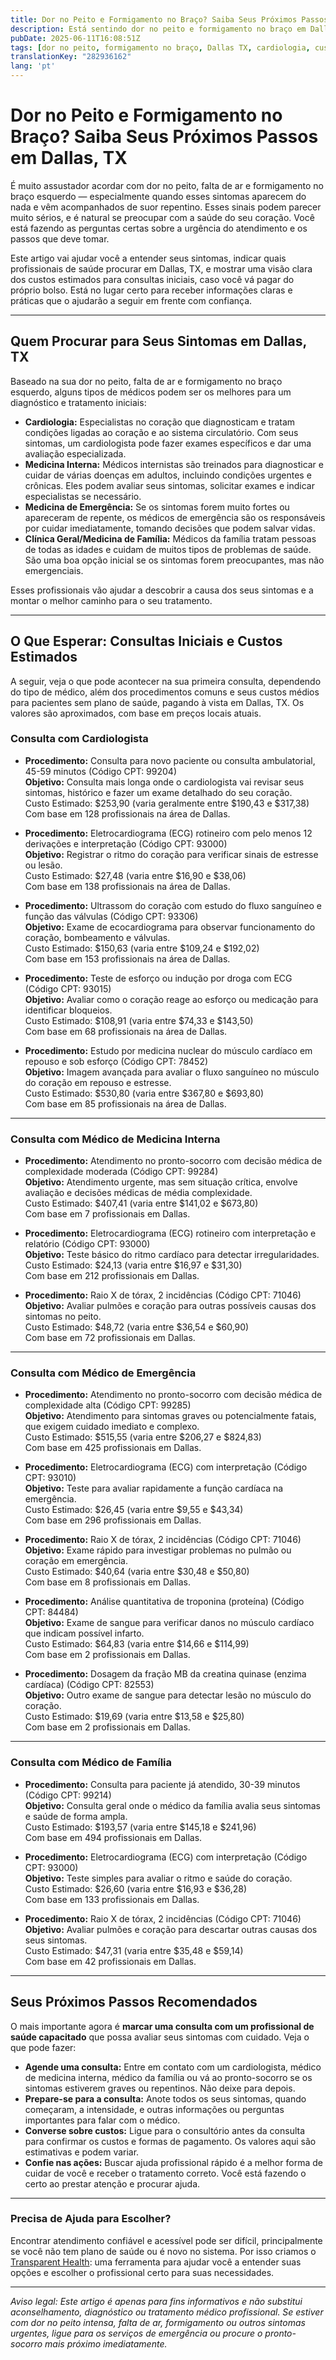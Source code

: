 ```yaml
---
title: Dor no Peito e Formigamento no Braço? Saiba Seus Próximos Passos em Dallas, TX  
description: Está sentindo dor no peito e formigamento no braço em Dallas, TX? Saiba quais profissionais procurar e os custos estimados para consultas iniciais, para que você possa agir com segurança.  
pubDate: 2025-06-11T16:08:51Z
tags: [dor no peito, formigamento no braço, Dallas TX, cardiologia, custos de saúde, sintomas, orientação de saúde]
translationKey: "282936162"
lang: 'pt'
---
```


# Dor no Peito e Formigamento no Braço? Saiba Seus Próximos Passos em Dallas, TX

É muito assustador acordar com dor no peito, falta de ar e formigamento no braço esquerdo — especialmente quando esses sintomas aparecem do nada e vêm acompanhados de suor repentino. Esses sinais podem parecer muito sérios, e é natural se preocupar com a saúde do seu coração. Você está fazendo as perguntas certas sobre a urgência do atendimento e os passos que deve tomar.

Este artigo vai ajudar você a entender seus sintomas, indicar quais profissionais de saúde procurar em Dallas, TX, e mostrar uma visão clara dos custos estimados para consultas iniciais, caso você vá pagar do próprio bolso. Está no lugar certo para receber informações claras e práticas que o ajudarão a seguir em frente com confiança.

---

## Quem Procurar para Seus Sintomas em Dallas, TX

Baseado na sua dor no peito, falta de ar e formigamento no braço esquerdo, alguns tipos de médicos podem ser os melhores para um diagnóstico e tratamento iniciais:

- **Cardiologia:** Especialistas no coração que diagnosticam e tratam condições ligadas ao coração e ao sistema circulatório. Com seus sintomas, um cardiologista pode fazer exames específicos e dar uma avaliação especializada.  
- **Medicina Interna:** Médicos internistas são treinados para diagnosticar e cuidar de várias doenças em adultos, incluindo condições urgentes e crônicas. Eles podem avaliar seus sintomas, solicitar exames e indicar especialistas se necessário.  
- **Medicina de Emergência:** Se os sintomas forem muito fortes ou apareceram de repente, os médicos de emergência são os responsáveis por cuidar imediatamente, tomando decisões que podem salvar vidas.  
- **Clínica Geral/Medicina de Família:** Médicos da família tratam pessoas de todas as idades e cuidam de muitos tipos de problemas de saúde. São uma boa opção inicial se os sintomas forem preocupantes, mas não emergenciais.  

Esses profissionais vão ajudar a descobrir a causa dos seus sintomas e a montar o melhor caminho para o seu tratamento.

---

## O Que Esperar: Consultas Iniciais e Custos Estimados

A seguir, veja o que pode acontecer na sua primeira consulta, dependendo do tipo de médico, além dos procedimentos comuns e seus custos médios para pacientes sem plano de saúde, pagando à vista em Dallas, TX. Os valores são aproximados, com base em preços locais atuais.

### Consulta com Cardiologista

- **Procedimento:** Consulta para novo paciente ou consulta ambulatorial, 45-59 minutos (Código CPT: 99204)  
  **Objetivo:** Consulta mais longa onde o cardiologista vai revisar seus sintomas, histórico e fazer um exame detalhado do seu coração.  
  Custo Estimado: $253,90 (varia geralmente entre $190,43 e $317,38)  
  Com base em 128 profissionais na área de Dallas.

- **Procedimento:** Eletrocardiograma (ECG) rotineiro com pelo menos 12 derivações e interpretação (Código CPT: 93000)  
  **Objetivo:** Registrar o ritmo do coração para verificar sinais de estresse ou lesão.  
  Custo Estimado: $27,48 (varia entre $16,90 e $38,06)  
  Com base em 138 profissionais na área de Dallas.

- **Procedimento:** Ultrassom do coração com estudo do fluxo sanguíneo e função das válvulas (Código CPT: 93306)  
  **Objetivo:** Exame de ecocardiograma para observar funcionamento do coração, bombeamento e válvulas.  
  Custo Estimado: $150,63 (varia entre $109,24 e $192,02)  
  Com base em 153 profissionais na área de Dallas.

- **Procedimento:** Teste de esforço ou indução por droga com ECG (Código CPT: 93015)  
  **Objetivo:** Avaliar como o coração reage ao esforço ou medicação para identificar bloqueios.  
  Custo Estimado: $108,91 (varia entre $74,33 e $143,50)  
  Com base em 68 profissionais na área de Dallas.

- **Procedimento:** Estudo por medicina nuclear do músculo cardíaco em repouso e sob esforço (Código CPT: 78452)  
  **Objetivo:** Imagem avançada para avaliar o fluxo sanguíneo no músculo do coração em repouso e estresse.  
  Custo Estimado: $530,80 (varia entre $367,80 e $693,80)  
  Com base em 85 profissionais na área de Dallas.

---

### Consulta com Médico de Medicina Interna

- **Procedimento:** Atendimento no pronto-socorro com decisão médica de complexidade moderada (Código CPT: 99284)  
  **Objetivo:** Atendimento urgente, mas sem situação crítica, envolve avaliação e decisões médicas de média complexidade.  
  Custo Estimado: $407,41 (varia entre $141,02 e $673,80)  
  Com base em 7 profissionais em Dallas.

- **Procedimento:** Eletrocardiograma (ECG) rotineiro com interpretação e relatório (Código CPT: 93000)  
  **Objetivo:** Teste básico do ritmo cardíaco para detectar irregularidades.  
  Custo Estimado: $24,13 (varia entre $16,97 e $31,30)  
  Com base em 212 profissionais em Dallas.

- **Procedimento:** Raio X de tórax, 2 incidências (Código CPT: 71046)  
  **Objetivo:** Avaliar pulmões e coração para outras possíveis causas dos sintomas no peito.  
  Custo Estimado: $48,72 (varia entre $36,54 e $60,90)  
  Com base em 72 profissionais em Dallas.

---

### Consulta com Médico de Emergência

- **Procedimento:** Atendimento no pronto-socorro com decisão médica de complexidade alta (Código CPT: 99285)  
  **Objetivo:** Atendimento para sintomas graves ou potencialmente fatais, que exigem cuidado imediato e complexo.  
  Custo Estimado: $515,55 (varia entre $206,27 e $824,83)  
  Com base em 425 profissionais em Dallas.

- **Procedimento:** Eletrocardiograma (ECG) com interpretação (Código CPT: 93010)  
  **Objetivo:** Teste para avaliar rapidamente a função cardíaca na emergência.  
  Custo Estimado: $26,45 (varia entre $9,55 e $43,34)  
  Com base em 296 profissionais em Dallas.

- **Procedimento:** Raio X de tórax, 2 incidências (Código CPT: 71046)  
  **Objetivo:** Exame rápido para investigar problemas no pulmão ou coração em emergência.  
  Custo Estimado: $40,64 (varia entre $30,48 e $50,80)  
  Com base em 8 profissionais em Dallas.

- **Procedimento:** Análise quantitativa de troponina (proteína) (Código CPT: 84484)  
  **Objetivo:** Exame de sangue para verificar danos no músculo cardíaco que indicam possível infarto.  
  Custo Estimado: $64,83 (varia entre $14,66 e $114,99)  
  Com base em 2 profissionais em Dallas.

- **Procedimento:** Dosagem da fração MB da creatina quinase (enzima cardíaca) (Código CPT: 82553)  
  **Objetivo:** Outro exame de sangue para detectar lesão no músculo do coração.  
  Custo Estimado: $19,69 (varia entre $13,58 e $25,80)  
  Com base em 2 profissionais em Dallas.

---

### Consulta com Médico de Família

- **Procedimento:** Consulta para paciente já atendido, 30-39 minutos (Código CPT: 99214)  
  **Objetivo:** Consulta geral onde o médico da família avalia seus sintomas e saúde de forma ampla.  
  Custo Estimado: $193,57 (varia entre $145,18 e $241,96)  
  Com base em 494 profissionais em Dallas.

- **Procedimento:** Eletrocardiograma (ECG) com interpretação (Código CPT: 93000)  
  **Objetivo:** Teste simples para avaliar o ritmo e saúde do coração.  
  Custo Estimado: $26,60 (varia entre $16,93 e $36,28)  
  Com base em 133 profissionais em Dallas.

- **Procedimento:** Raio X de tórax, 2 incidências (Código CPT: 71046)  
  **Objetivo:** Avaliar pulmões e coração para descartar outras causas dos seus sintomas.  
  Custo Estimado: $47,31 (varia entre $35,48 e $59,14)  
  Com base em 42 profissionais em Dallas.

---

## Seus Próximos Passos Recomendados

O mais importante agora é **marcar uma consulta com um profissional de saúde capacitado** que possa avaliar seus sintomas com cuidado. Veja o que pode fazer:

- **Agende uma consulta:** Entre em contato com um cardiologista, médico de medicina interna, médico da família ou vá ao pronto-socorro se os sintomas estiverem graves ou repentinos. Não deixe para depois.  
- **Prepare-se para a consulta:** Anote todos os seus sintomas, quando começaram, a intensidade, e outras informações ou perguntas importantes para falar com o médico.  
- **Converse sobre custos:** Ligue para o consultório antes da consulta para confirmar os custos e formas de pagamento. Os valores aqui são estimativas e podem variar.  
- **Confie nas ações:** Buscar ajuda profissional rápido é a melhor forma de cuidar de você e receber o tratamento correto. Você está fazendo o certo ao prestar atenção e procurar ajuda.

---

### Precisa de Ajuda para Escolher?

Encontrar atendimento confiável e acessível pode ser difícil, principalmente se você não tem plano de saúde ou é novo no sistema. Por isso criamos o [Transparent Health](https://transparenthealth.ai): uma ferramenta para ajudar você a entender suas opções e escolher o profissional certo para suas necessidades.

---

*Aviso legal: Este artigo é apenas para fins informativos e não substitui aconselhamento, diagnóstico ou tratamento médico profissional. Se estiver com dor no peito intensa, falta de ar, formigamento ou outros sintomas urgentes, ligue para os serviços de emergência ou procure o pronto-socorro mais próximo imediatamente.*
